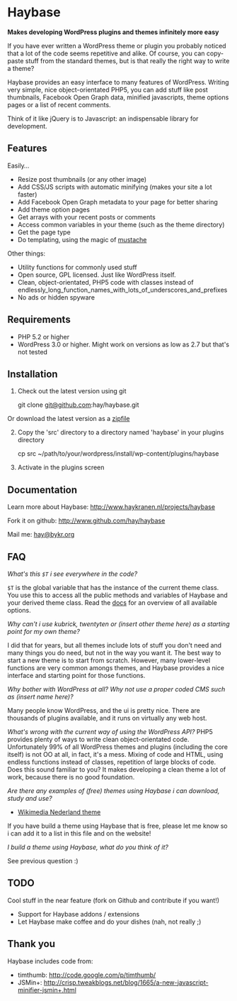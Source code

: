 Haybase
=======
**Makes developing WordPress plugins and themes infinitely more easy**

If you have ever written a WordPress theme or plugin you probably noticed that
a lot of the code seems repetitive and alike. Of course, you can copy-paste
stuff from the standard themes, but is that really the right way to write a theme?

Haybase provides an easy interface to many features of WordPress. Writing very
simple, nice object-orientated PHP5, you can add stuff like post thumbnails,
Facebook Open Graph data, minified javascripts, theme options pages or a
list of recent comments.

Think of it like jQuery is to Javascript: an indispensable library for development.

Features
--------
Easily…
* Resize post thumbnails (or any other image)
* Add CSS/JS scripts with automatic minifying (makes your site a lot faster)
* Add Facebook Open Graph metadata to your page for better sharing
* Add theme option pages
* Get arrays with your recent posts or comments
* Access common variables in your theme (such as the theme directory)
* Get the page type
* Do templating, using the magic of [mustache]

Other things:
* Utility functions for commonly used stuff
* Open source, GPL licensed. Just like WordPress itself.
* Clean, object-orientated, PHP5 code with classes instead of
  endlessly_long_function_names_with_lots_of_underscores_and_prefixes
* No ads or hidden spyware

Requirements
------------
* PHP 5.2 or higher
* WordPress 3.0 or higher. Might work on versions as low as 2.7 but that's not tested

Installation
------------
1. Check out the latest version using git

    git clone git@github.com:hay/haybase.git

Or download the latest version as a [zipfile]

2. Copy the 'src' directory to a directory named 'haybase' in your plugins directory

    cp src ~/path/to/your/wordpress/install/wp-content/plugins/haybase

3. Activate in the plugins screen

Documentation
-------------
Learn more about Haybase: http://www.haykranen.nl/projects/haybase

Fork it on github: http://www.github.com/hay/haybase

Mail me: hay@bykr.org

FAQ
---
*What's this `$T` i see everywhere in the code?*

`$T` is the global variable that has the instance of the current theme class.
You use this to access all the public methods and variables of Haybase and your
derived theme class. Read the [docs] for an overview of all available
options.

*Why can't i use kubrick, twentyten or (insert other theme here) as a starting
point for my own theme?*

I did that for years, but all themes include lots of stuff you don't need and
many things you do need, but not in the way you want it. The best way to start a
new theme is to start from scratch. However, many lower-level functions are
very common amongs themes, and Haybase provides a nice interface and starting
point for those functions.

*Why bother with WordPress at all? Why not use a proper coded CMS such as
(insert name here)?*

Many people know WordPress, and the ui is pretty nice. There are thousands of
plugins available, and it runs on virtually any web host.

*What's wrong with the current way of using the WordPress API?*
PHP5 provides plenty of ways to write clean object-orientated code.
Unfortunately 99% of all WordPress themes and plugins (including the core
itself) is not OO at all, in fact, it's a mess. Mixing of code and HTML, using
endless functions instead of classes, repetition of large blocks of code. Does
this sound familiar to you? It makes developing a clean theme a lot of work,
because there is no good foundation.

*Are there any examples of (free) themes using Haybase i can download, study
and use?*

* [Wikimedia Nederland theme](https://github.com/hay/wmnl-theme)

If you have build a theme using Haybase that is free, please let me know so i
can add it to a list in this file and on the website!

*I build a theme using Haybase, what do you think of it?*

See previous question :)

TODO
----
Cool stuff in the near feature (fork on Github and contribute if you want!)

* Support for Haybase addons / extensions
* Let Haybase make coffee and do your dishes (nah, not really ;)

Thank you
---------
Haybase includes code from:

* timthumb: http://code.google.com/p/timthumb/
* JSMin+: http://crisp.tweakblogs.net/blog/1665/a-new-javascript-minifier-jsmin+.html

[docs]: http://www.haykranen.nl/projects/haybase
[jsonlint]: http://www.jsonlint.com
[zipfile]: http://github.com/hay/haybase/zipball/master
[mustache]: http://mustache.github.com/